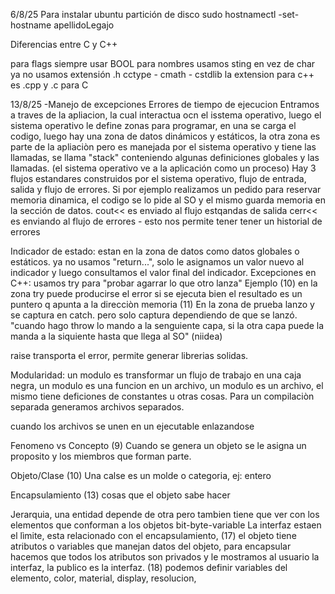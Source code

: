 6/8/25
Para instalar ubuntu
partición de disco
sudo hostnamectl -set-hostname apellidoLegajo

Diferencias entre C y C++

para flags siempre usar BOOL
para nombres usamos sting en vez de char
ya no usamos extensión .h
cctype - cmath - cstdlib
la extension para c++ es .cpp y .c para C

13/8/25
-Manejo de excepciones
  Errores de tiempo de ejecucion
    Entramos a traves de la apliacion, la cual interactua ocn el isstema operativo, luego el sistema operativo le define zonas para programar, en una se carga el codigo, luego hay una zona de datos dinámicos y estáticos, la otra zona es parte de la apliaciòn pero es manejada por el sistema operativo y tiene las llamadas, se llama "stack" conteniendo algunas definiciones globales y las llamadas. (el sistema operativo ve a la aplicación como un proceso)
    Hay 3 flujos estandares construidos por el sistema operativo, flujo de entrada, salida y flujo de errores. Si por ejemplo realizamos un pedido para reservar memoria dinamica, el codigo se lo pide al SO y el mismo guarda memoria en la sección de datos.
  cout<< es enviado al flujo estqandas de salida
  cerr<< es enviando al flujo de errores - esto nos permite tener tener un historial de errores

  Indicador de estado: estan en la zona de datos como datos globales o estáticos. ya no usamos "return...", solo le asignamos un valor nuevo al indicador y luego consultamos el valor final del indicador.
  Excepciones en C++: usamos try para "probar agarrar lo que otro lanza"
Ejemplo (10)
en la zona try puede producirse el error
si se ejecuta bien el resultado es un puntero q apunta a la direcciòn memoria
(11)
En la zona de prueba lanzo y se captura en catch. pero solo captura dependiendo de que se lanzó. "cuando hago throw lo mando a la senguiente capa, si la otra capa puede la manda a la siquiente hasta que llega al SO" (niidea)

raise transporta el error, permite generar librerias solidas.

Modularidad: un modulo es transformar un flujo de trabajo en una caja negra, un modulo es una funcion en un archivo, un modulo es un archivo, el mismo tiene deficiones de constantes u otras cosas. Para un compilaciòn separada generamos archivos separados.

cuando los archivos se unen en un ejecutable enlazandose

Fenomeno vs Concepto
(9) Cuando se genera un objeto se le asigna un proposito y los miembros que forman parte.

Objeto/Clase (10)
Una calse es un molde o categoria, ej: entero

Encapsulamiento (13)
cosas que el objeto sabe hacer

Jerarquia, una entidad depende de otra pero tambien tiene que ver con los elementos que conforman a los objetos bit-byte-variable
La interfaz estaen el lìmite, esta relacionado con el encapsulamiento,
(17) el objeto tiene atributos o variables que manejan datos del objeto, para encapsular hacemos que todos los atributos son privados y le mostramos al usuario la interfaz, la publico es la interfaz.
(18) podemos definir variables del elemento, color, material, display, resolucion, 
